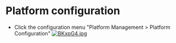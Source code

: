 # Platform configuration

* Click the configuration menu "Platform Management > Platform Configuration"
[![BKxpG4.jpg](https://v1.ax1x.com/2022/10/14/BKxpG4.jpg)](https://x.imgtu.com/i/BKxpG4)
